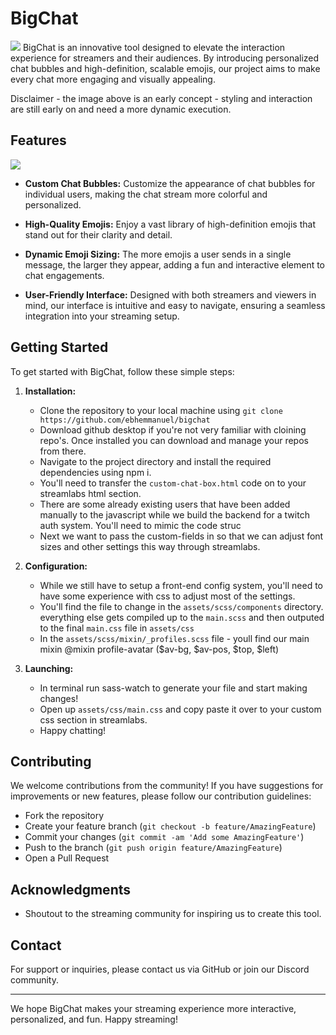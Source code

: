 # BigChat
![](https://cdn.discordapp.com/attachments/887882226308640838/1210403732064567378/bigchat.png?ex=65ea6f51&is=65d7fa51&hm=1204fd41788e2642e137257539f1f94430892155cb4e5de6753c2960d68368be&)
BigChat is an innovative tool designed to elevate the interaction experience for streamers and their audiences. By introducing personalized chat bubbles and high-definition, scalable emojis, our project aims to make every chat more engaging and visually appealing.

Disclaimer - the image above is an early concept - styling and interaction are still early on and need a more dynamic execution.

## Features

![](https://cdn.discordapp.com/attachments/887882226308640838/1210405351778947152/chat.gif?ex=65ea70d4&is=65d7fbd4&hm=b09cb47a1dc0a1017b5fe35c3d5aa5ef6ff840e08823468dae36734bad845053&)

- **Custom Chat Bubbles:** Customize the appearance of chat bubbles for individual users, making the chat stream more colorful and personalized.

- **High-Quality Emojis:** Enjoy a vast library of high-definition emojis that stand out for their clarity and detail.

- **Dynamic Emoji Sizing:** The more emojis a user sends in a single message, the larger they appear, adding a fun and interactive element to chat engagements.

- **User-Friendly Interface:** Designed with both streamers and viewers in mind, our interface is intuitive and easy to navigate, ensuring a seamless integration into your streaming setup.

## Getting Started
To get started with BigChat, follow these simple steps:

1. **Installation:**
   - Clone the repository to your local machine using `git clone https://github.com/ebhemmanuel/bigchat`
   - Download github desktop if you're not very familiar with cloining repo's. Once installed you can download and manage your repos from there.
   - Navigate to the project directory and install the required dependencies using npm i.
   - You'll need to transfer the `custom-chat-box.html` code on to your streamlabs html section.
   - There are some already existing users that have been added manually to the javascript while we build the backend for a twitch auth system. You'll need to mimic the code struc
   - Next we want to pass the custom-fields in so that we can adjust font sizes and other settings this way through streamlabs.

3. **Configuration:**
   - While we still have to setup a front-end config system, you'll need to have some experience with css to adjust most of the settings.
   - You'll find the file to change in the `assets/scss/components` directory. everything else gets compiled up to the `main.scss` and then outputed to the final `main.css` file in `assets/css`
   - In the `assets/scss/mixin/_profiles.scss` file - youll find our main mixin @mixin profile-avatar ($av-bg, $av-pos, $top, $left)

4. **Launching:**
   - In terminal run sass-watch to generate your file and start making changes!
   - Open up `assets/css/main.css` and copy paste it over to your custom css section in streamlabs.
   - Happy chatting!


## Contributing
We welcome contributions from the community! If you have suggestions for improvements or new features, please follow our contribution guidelines:

- Fork the repository
- Create your feature branch (`git checkout -b feature/AmazingFeature`)
- Commit your changes (`git commit -am 'Add some AmazingFeature'`)
- Push to the branch (`git push origin feature/AmazingFeature`)
- Open a Pull Request

## Acknowledgments
- Shoutout to the streaming community for inspiring us to create this tool.

## Contact
For support or inquiries, please contact us via GitHub or join our Discord community.

---

We hope BigChat makes your streaming experience more interactive, personalized, and fun. Happy streaming!
